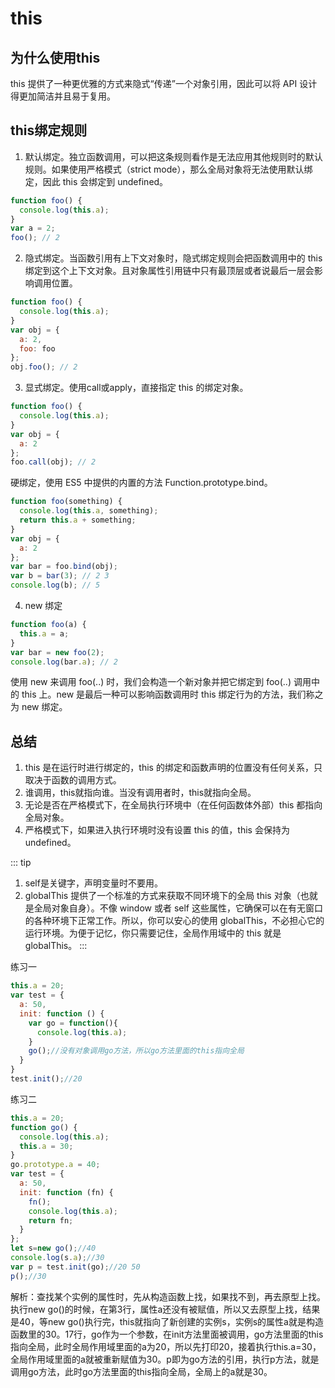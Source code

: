 # this
## 为什么使用this
this 提供了一种更优雅的方式来隐式“传递”一个对象引用，因此可以将 API 设计
得更加简洁并且易于复用。

## this绑定规则

1. 默认绑定。独立函数调用，可以把这条规则看作是无法应用其他规则时的默认规则。如果使用严格模式（strict mode），那么全局对象将无法使用默认绑定，因此 this 会绑定到 undefined。
```js
function foo() {
  console.log(this.a);
}
var a = 2;
foo(); // 2
```
2. 隐式绑定。当函数引用有上下文对象时，隐式绑定规则会把函数调用中的 this 绑定到这个上下文对象。且对象属性引用链中只有最顶层或者说最后一层会影响调用位置。
```js
function foo() {
  console.log(this.a);
}
var obj = {
  a: 2,
  foo: foo
};
obj.foo(); // 2
```
3. 显式绑定。使用call或apply，直接指定 this 的绑定对象。
```js
function foo() {
  console.log(this.a);
}
var obj = {
  a: 2
};
foo.call(obj); // 2
```   
硬绑定，使用 ES5 中提供的内置的方法 Function.prototype.bind。
```js
function foo(something) {
  console.log(this.a, something);
  return this.a + something;
}
var obj = {
  a: 2
};
var bar = foo.bind(obj);
var b = bar(3); // 2 3
console.log(b); // 5
```
4. new 绑定
```js
function foo(a) {
  this.a = a;
}
var bar = new foo(2);
console.log(bar.a); // 2
```      
使用 new 来调用 foo(..) 时，我们会构造一个新对象并把它绑定到 foo(..) 调用中的 this
上。new 是最后一种可以影响函数调用时 this 绑定行为的方法，我们称之为 new 绑定。

## 总结
1. this 是在运行时进行绑定的，this 的绑定和函数声明的位置没有任何关系，只取决于函数的调用方式。
2. 谁调用，this就指向谁。当没有调用者时，this就指向全局。
3. 无论是否在严格模式下，在全局执行环境中（在任何函数体外部）this 都指向全局对象。
4. 严格模式下，如果进入执行环境时没有设置 this 的值，this 会保持为 undefined。
  
::: tip
1. self是关键字，声明变量时不要用。
2. globalThis 提供了一个标准的方式来获取不同环境下的全局 this  对象（也就是全局对象自身）。不像 window 或者 self 这些属性，它确保可以在有无窗口的各种环境下正常工作。所以，你可以安心的使用 globalThis，不必担心它的运行环境。为便于记忆，你只需要记住，全局作用域中的 this 就是 globalThis。
:::   

      
练习一
```js
this.a = 20;
var test = {
  a: 50,
  init: function () {
    var go = function(){
      console.log(this.a);
    }
    go();//没有对象调用go方法，所以go方法里面的this指向全局
  }
}
test.init();//20
```
练习二
```js
this.a = 20;
function go() {
  console.log(this.a);
  this.a = 30;
}
go.prototype.a = 40;
var test = {
  a: 50,
  init: function (fn) {
    fn();
    console.log(this.a);
    return fn;
  }
};
let s=new go();//40
console.log(s.a);//30
var p = test.init(go);//20 50
p();//30
```
解析：查找某个实例的属性时，先从构造函数上找，如果找不到，再去原型上找。执行new go()的时候，在第3行，属性a还没有被赋值，所以又去原型上找，结果是40，等new go()执行完，this就指向了新创建的实例s，实例s的属性a就是构造函数里的30。17行，go作为一个参数，在init方法里面被调用，go方法里面的this指向全局，此时全局作用域里面的a为20，所以先打印20，接着执行this.a=30，全局作用域里面的a就被重新赋值为30。p即为go方法的引用，执行p方法，就是调用go方法，此时go方法里面的this指向全局，全局上的a就是30。